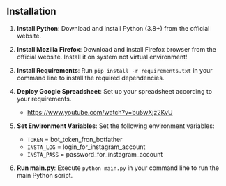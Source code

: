 ## Installation

1. **Install Python**: Download and install Python (3.8+) from the official website.

2. **Install Mozilla Firefox**: Download and install Firefox browser from the official website. Install it on system not virtual environment!

3. **Install Requirements**: Run `pip install -r requirements.txt` in your command line to install the required dependencies.

4. **Deploy Google Spreadsheet**: Set up your spreadsheet according to your requirements.
	- https://www.youtube.com/watch?v=bu5wXjz2KvU

5. **Set Environment Variables**: Set the following environment variables:
   - `TOKEN` = bot_token_fron_botfather
   - `INSTA_LOG` = login_for_instagram_account
   - `INSTA_PASS` = password_for_instagram_account

5. **Run main.py**: Execute `python main.py` in your command line to run the main Python script.

